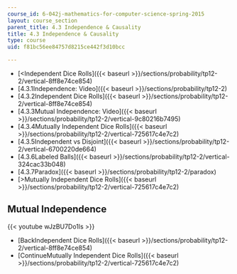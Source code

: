 ```yaml
---
course_id: 6-042j-mathematics-for-computer-science-spring-2015
layout: course_section
parent_title: 4.3 Independence & Causality
title: 4.3 Independence & Causality
type: course
uid: f81bc56ee84757d8215ce442f3d10bcc

---
```


*   [<Independent Dice Rolls]({{< baseurl >}}/sections/probability/tp12-2/vertical-8ff8e74ce854)
*   [4.3.1Independence: Video]({{< baseurl >}}/sections/probability/tp12-2)
*   [4.3.2Independent Dice Rolls]({{< baseurl >}}/sections/probability/tp12-2/vertical-8ff8e74ce854)
*   [4.3.3Mutual Independence: Video]({{< baseurl >}}/sections/probability/tp12-2/vertical-9c80216b7495)
*   [4.3.4Mutually Independent Dice Rolls]({{< baseurl >}}/sections/probability/tp12-2/vertical-725617c4e7c2)
*   [4.3.5Independent vs Disjoint]({{< baseurl >}}/sections/probability/tp12-2/vertical-6700220de664)
*   [4.3.6Labeled Balls]({{< baseurl >}}/sections/probability/tp12-2/vertical-324cac33b048)
*   [4.3.7Paradox]({{< baseurl >}}/sections/probability/tp12-2/paradox)
*   [\>Mutually Independent Dice Rolls]({{< baseurl >}}/sections/probability/tp12-2/vertical-725617c4e7c2)

Mutual Independence
-------------------

{{< youtube wJzBU7Do1ls >}}

*   [BackIndependent Dice Rolls]({{< baseurl >}}/sections/probability/tp12-2/vertical-8ff8e74ce854)
*   [ContinueMutually Independent Dice Rolls]({{< baseurl >}}/sections/probability/tp12-2/vertical-725617c4e7c2)